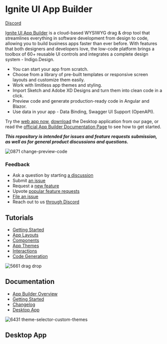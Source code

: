 # Ignite UI App Builder
[Discord](https://discord.gg/39MjrTRqds)

[Ignite UI App Builder](https://www.infragistics.com/products/appbuilder) is a cloud-based WYSIWYG drag & drop tool that streamlines everything in software development from design to code, allowing you to build business apps faster than ever before. With features that both designers and developers love, the low-code platform brings a toolbox of 60+ reusable UI controls and integrates a complete design system - Indigo.Design. 

- You can start your app from scratch. 
- Choose from a library of pre-built templates or responsive screen layouts and customize them easily. 
- Work with limitless app themes and styling. 
- Import Sketch and Adobe XD Designs and turn them into clean code in a click. 
- Preview code and generate production-ready code in Angular and Blazor. 
- Use data in your app - Data Binding, Swagger UI Support (OpenAPI). 

Try the [web app now](https://appbuilder.indigo.design/), [download](https://www.infragistics.com/products/appbuilder) the Desktop application from our page, or read the [official App Builder Documentation Page](https://www.infragistics.com/products/appbuilder/help/getting-started) to see how to get started. 

_**This repository is intended for issues and feature requests submission, as well as for general product discussions and questions.**_

![0871 change-preview-code](https://user-images.githubusercontent.com/1472513/132676607-3851f308-416b-45d6-99bc-c34266b55c44.gif)

### Feedback
 - Ask a question by starting [a discussion](https://github.com/IgniteUI/app-builder/discussions)
 - Submit [an issue](https://github.com/IgniteUI/app-builder/issues/new)
 - Request a [new feature](https://github.com/IgniteUI/app-builder/issues/new)
 - Upvote [popular feature requests](https://github.com/IgniteUI/app-builder/labels/feature%20request)
 - [File an issue](https://github.com/IgniteUI/app-builder/issues/new)
 - Reach out to us [through Discord](https://discord.gg/5RMqfzUK)

## Tutorials

 * [Getting Started](https://www.youtube.com/watch?v=DK50La2GFJ0&list=PLZ4rRHIJepBt-ZdKw6cL6d6S6wYPplFAi)
 * [App Layouts](https://www.youtube.com/watch?v=MUq3MGm9YlU&list=PLZ4rRHIJepBt-ZdKw6cL6d6S6wYPplFAi)
 * [Components](https://www.youtube.com/watch?v=omlSzOuvFlM&list=PLZ4rRHIJepBt-ZdKw6cL6d6S6wYPplFAi)
 * [App Themes](https://www.youtube.com/watch?v=tuTELBXDKYA&list=PLZ4rRHIJepBt-ZdKw6cL6d6S6wYPplFAi)
 * [Interactions](https://www.youtube.com/watch?v=NwWlsy_7arc&list=PLZ4rRHIJepBt-ZdKw6cL6d6S6wYPplFAi)
 * [Code Generation](https://www.youtube.com/watch?v=zxT-nIXKn7I&list=PLZ4rRHIJepBt-ZdKw6cL6d6S6wYPplFAi)

![5661 drag drop](https://user-images.githubusercontent.com/1472513/132676597-09eec222-42f7-40ff-bd0d-fe8b91fd0c1c.gif)

## Documentation

 * [App Builder Overview](https://www.infragistics.com/products/appbuilder/help/app-builder-overview)
 * [Getting Started](https://www.infragistics.com/products/appbuilder/help/getting-started)
 * [Changelog](https://www.infragistics.com/products/appbuilder/help/change-log)
 * [Desktop App](https://www.infragistics.com/products/appbuilder/help/running-desktop-app)

![6431 theme-selector-custom-themes](https://user-images.githubusercontent.com/1472513/132676611-6b48a1e7-6181-4ccf-82c7-2d0ee7119f35.gif)

## Desktop App

